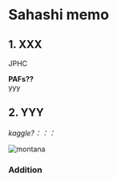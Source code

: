 # Sahashi memo
## 1. XXX
JPHC

**PAFs??**<br>yyy


## 2. YYY

*kaggle?：：：*

![montana]("img/Screenshot_5.jpg")


### Addition

